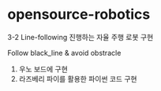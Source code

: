 # opensource-robotics
3-2
Line-following 진행하는 자율 주행 로봇 구현

Follow black_line & avoid obstracle
1. 우노 보드에 구현
2. 라즈베리 파이를 활용한 파이썬 코드 구현

